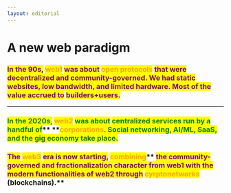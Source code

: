 ```yaml
---
layout: editorial
---
```


# A new web paradigm

### <mark style="color:purple;">In the 90s,</mark> <mark style="color:orange;">web1</mark> <mark style="color:purple;">was about</mark> <mark style="color:orange;">open protocols</mark> <mark style="color:purple;">that were decentralized and community-governed. We had static websites, low bandwidth, and limited hardware. Most of the value accrued to</mark> <mark style="color:purple;"></mark><mark style="color:purple;">**builders+users.**</mark>

****

### <mark style="color:green;">In the 2020s,</mark> <mark style="color:orange;">web2</mark> <mark style="color:green;">was about</mark> <mark style="color:green;"></mark><mark style="color:green;">**centralized services run by a handful of**</mark>** **<mark style="color:orange;">**corporations**</mark><mark style="color:green;">. Social networking, AI/ML, SaaS, and the gig economy take place.</mark>



### <mark style="color:purple;">The</mark> <mark style="color:orange;">web3</mark> <mark style="color:purple;">era is now starting,</mark> <mark style="color:orange;">**combining**</mark>** **<mark style="color:purple;">**the community-governed and fractionalization character from web1 with the modern functionalities of web2 through**</mark>** **<mark style="color:orange;">**cyrptonetworks**</mark>** **<mark style="color:purple;">**(blockchains).**</mark>

